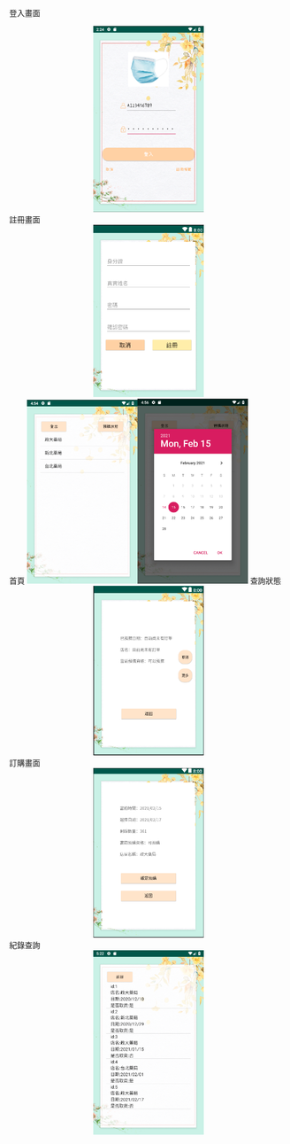 
登入畫面
<center><img src='./1.png' width='200px'></center>
註冊畫面
<center><img src='./3.png' width='200px'></center>
首頁
<img src='./5.png' width='200px'><img src='./6.png' width='200px'>
查詢狀態
<center><img src='./2.png' width='200px'></center>
訂購畫面
<center><img src='./4.png' width='200px'></center>
紀錄查詢
<center><img src='./7.png' width='200px'></center>
